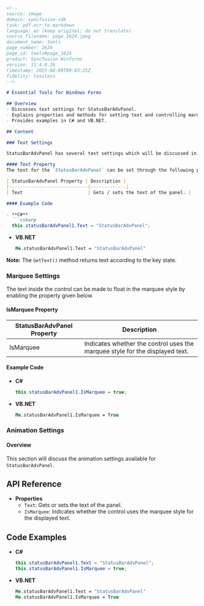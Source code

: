 ```markdown
<!--
source: image
domain: syncfusion-sdk
task: pdf-ocr-to-markdown
language: en (keep original; do not translate)
source_filename: page_1624.jpeg
document_name: tools
page_number: 1624
page_id: tools#page_1624
product: Syncfusion Winforms
version: 11.4.0.26
timestamp: 2025-08-09T09:03:25Z
fidelity: lossless
-->

# Essential Tools for Windows Forms

## Overview
- Discusses text settings for StatusBarAdvPanel.
- Explains properties and methods for setting text and controlling marquee style.
- Provides examples in C# and VB.NET.

## Content

### Text Settings

StatusBarAdvPanel has several text settings which will be discussed in this section.

#### Text Property
The text for the `StatusBarAdvPanel` can be set through the following property:

| StatusBarAdvPanel Property | Description |
|-----------------------------|-------------|
| Text                        | Gets / sets the text of the panel. |

#### Example Code

- **C#**
  ```csharp
  this.statusBarAdvPanel1.Text = "StatusBarAdvPanel";
  ```

- **VB.NET**
  ```vb
  Me.statusBarAdvPanel1.Text = "StatusBarAdvPanel"
  ```

**Note:** The `GetText()` method returns text according to the key state.

### Marquee Settings

The text inside the control can be made to float in the marquee style by enabling the property given below.

#### IsMarquee Property
| StatusBarAdvPanel Property | Description |
|-----------------------------|-------------|
| IsMarquee                  | Indicates whether the control uses the marquee style for the displayed text. |

#### Example Code

- **C#**
  ```csharp
  this.statusBarAdvPanel1.IsMarquee = true;
  ```

- **VB.NET**
  ```vb
  Me.statusBarAdvPanel1.IsMarquee = True
  ```

### Animation Settings

#### Overview
This section will discuss the animation settings available for `StatusBarAdvPanel`.

## API Reference
- **Properties**
  - `Text`: Gets or sets the text of the panel.
  - `IsMarquee`: Indicates whether the control uses the marquee style for the displayed text.

## Code Examples
- **C#**
  ```csharp
  this.statusBarAdvPanel1.Text = "StatusBarAdvPanel";
  this.statusBarAdvPanel1.IsMarquee = true;
  ```

- **VB.NET**
  ```vb
  Me.statusBarAdvPanel1.Text = "StatusBarAdvPanel"
  Me.statusBarAdvPanel1.IsMarquee = True
  ```

<!-- tags: [Windows Forms, StatusBarAdvPanel, Text Settings, Marquee Style] keywords: [StatusBarAdvPanel, Text, IsMarquee, Animation Settings, Scrollable Text] -->
```